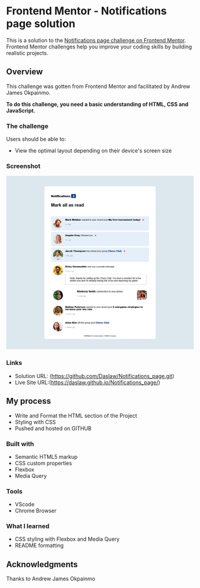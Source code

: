 # Frontend Mentor - Notifications page solution

This is a solution to the [Notifications page challenge on Frontend Mentor](https://www.frontendmentor.io/challenges/notifications-page-DqK5QAmKbC). Frontend Mentor challenges help you improve your coding skills by building realistic projects. 

## Overview

This challenge was gotten from Frontend Mentor and facilitated by Andrew James Okpainmo.

**To do this challenge, you need a basic understanding of HTML, CSS and JavaScript.**

### The challenge

Users should be able to:

- View the optimal layout depending on their device's screen size

### Screenshot

![](./assets/images/notification.png)

### Links

- Solution URL: (https://github.com/Daslaw/Notifications_page.git)
- Live Site URL:(https://daslaw.github.io/Notifications_page/)

## My process

- Write and Format the HTML section of the Project
- Styling with CSS
- Pushed and hosted on GITHUB

### Built with

- Semantic HTML5 markup
- CSS custom properties
- Flexbox
- Media Query

### Tools

- VScode
- Chrome Browser

### What I learned

- CSS styling with Flexbox and Media Query
- README formatting

## Acknowledgments

Thanks to Andrew James Okpainmo
